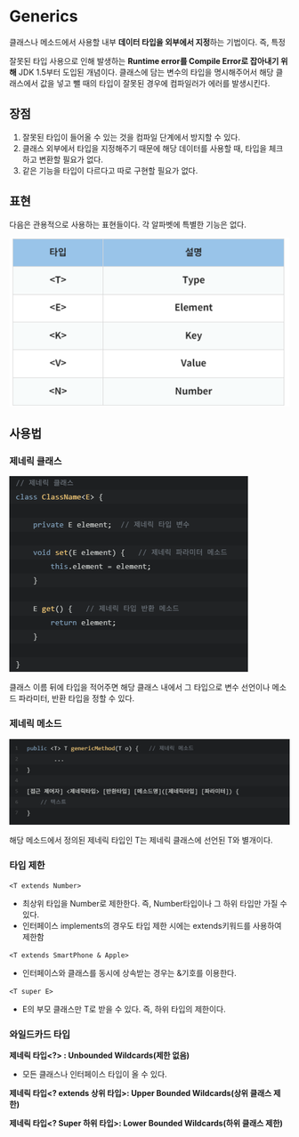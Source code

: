 # Generics

클래스나 메소드에서 사용할 내부 **데이터 타입을 외부에서 지정**하는 기법이다. 즉, 특정

잘못된 타입 사용으로 인해 발생하는 **Runtime error를 Compile Error로 잡아내기 위해** JDK 1.5부터 도입된 개념이다. 클래스에 담는 변수의 타입을 명시해주어서 해당 클래스에서 값을 넣고 뺄 때의 타입이 잘못된 경우에 컴파일러가 에러를 발생시킨다.

## 장점

1. 잘못된 타입이 들어올 수 있는 것을 컴파일 단계에서 방지할 수 있다.
2. 클래스 외부에서 타입을 지정해주기 때문에 해당 데이터를 사용할 때, 타입을 체크하고 변환할 필요가 없다.
3. 같은 기능을 타입이 다르다고 따로 구현할 필요가 없다.

## 표현

다음은 관용적으로 사용하는 표현들이다. 각 알파벳에 특별한 기능은 없다.

<img src="./img/untitled.png">

## 사용법

### 제네릭 클래스

<img src="./img/untitled1.png">

클래스 이름 뒤에 타입을 적어주면 해당 클래스 내에서 그 타입으로 변수 선언이나 메소드 파라미터, 반환 타입을 정할 수 있다.

### 제네릭 메소드

<img src="./img/untitled2.png">

해당 메소드에서 정의된 제네릭 타입인 T는 제네릭 클래스에 선언된 T와 별개이다.

### 타입 제한

`<T extends Number>`

- 최상위 타입을 Number로 제한한다. 즉, Number타입이나 그 하위 타입만 가질 수 있다.
- 인터페이스 implements의 경우도 타입 제한 시에는 extends키워드를 사용하여 제한함

`<T extends SmartPhone & Apple>`

- 인터페이스와 클래스를 동시에 상속받는 경우는 &기호를 이용한다.

`<T super E>`

- E의 부모 클래스만 T로 받을 수 있다. 즉, 하위 타입의 제한이다.

### 와일드카드 타입

**제네릭 타입<?> : Unbounded Wildcards(제한 없음)**

- 모든 클래스나 인터페이스 타입이 올 수 있다.

**제네릭 타입<? extends 상위 타입>: Upper Bounded Wildcards(상위 클래스 제한)**

**제네릭 타입<? Super 하위 타입>: Lower Bounded Wildcards(하위 클래스 제한)**
